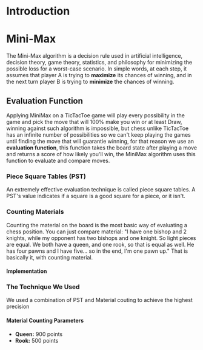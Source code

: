 # Introduction

# Mini-Max

The Mini-Max algorithm is a decision rule used in artificial intelligence, decision theory, game theory, statistics,
and philosophy for minimizing the possible loss for a worst-case scenario. In simple words, at each step, it assumes
that player A is trying to **maximize** its chances of winning, and in the next turn player B is trying to **minimize** the
chances of winning.

## Evaluation Function

Applying MiniMax on a TicTacToe game will play every possibility in the game and pick the move that will 100% make you win or at least
Draw, winning against such algorithm is impossible, but chess unlike TicTacToe has an infinite number of possibilities so we can't keep playing the games until
finding the move that will guarantie winning, for that reason we use an **evaluation function**, this function takes the board state after playing a move
and returns a score of how likely you'll win, the MiniMax algorithm uses this function to evaluate and compare moves.

### Piece Square Tables (PST)

An extremely effective evaluation technique is called piece square tables. A PST's value indicates if a square is a good
square for a piece, or it isn't.

### Counting Materials

Counting the material on the board is the most basic way of evaluating a chess position. You can just compare
material: "I have one bishop and 2 knights, while my opponent has two bishops and one knight. So light pieces are equal.
We both have a queen, and one rook, so that is equal as well. He has four pawns and I have five... so in the end, I'm
one pawn up." That is basically it, with counting material.

#### Implementation

### The Technique We Used
We used a combination of PST and Material couting to achieve the highest precision
#### Material Counting Parameters
- **Queen:** 900 points
- **Rook:** 500 points


  
